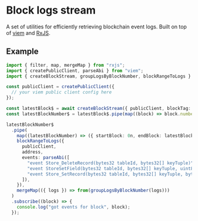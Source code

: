 # Block logs stream

A set of utilities for efficiently retrieving blockchain event logs. Built on top of [viem][0] and [RxJS][1].

[0]: https://viem.sh/
[1]: https://rxjs.dev/

## Example

```ts
import { filter, map, mergeMap } from "rxjs";
import { createPublicClient, parseAbi } from "viem";
import { createBlockStream, groupLogsByBlockNumber, blockRangeToLogs } from "@latticexyz/block-logs-stream";

const publicClient = createPublicClient({
  // your viem public client config here
});

const latestBlock$ = await createBlockStream({ publicClient, blockTag: "latest" });
const latestBlockNumber$ = latestBlock$.pipe(map((block) => block.number));

latestBlockNumber$
  .pipe(
    map((latestBlockNumber) => ({ startBlock: 0n, endBlock: latestBlockNumber })),
    blockRangeToLogs({
      publicClient,
      address,
      events: parseAbi([
        "event Store_DeleteRecord(bytes32 tableId, bytes32[] keyTuple)",
        "event StoreSetField(bytes32 tableId, bytes32[] keyTuple, uint8 schemaIndex, bytes data)",
        "event Store_SetRecord(bytes32 tableId, bytes32[] keyTuple, bytes data)",
      ]),
    }),
    mergeMap(({ logs }) => from(groupLogsByBlockNumber(logs)))
  )
  .subscribe((block) => {
    console.log("got events for block", block);
  });
```
